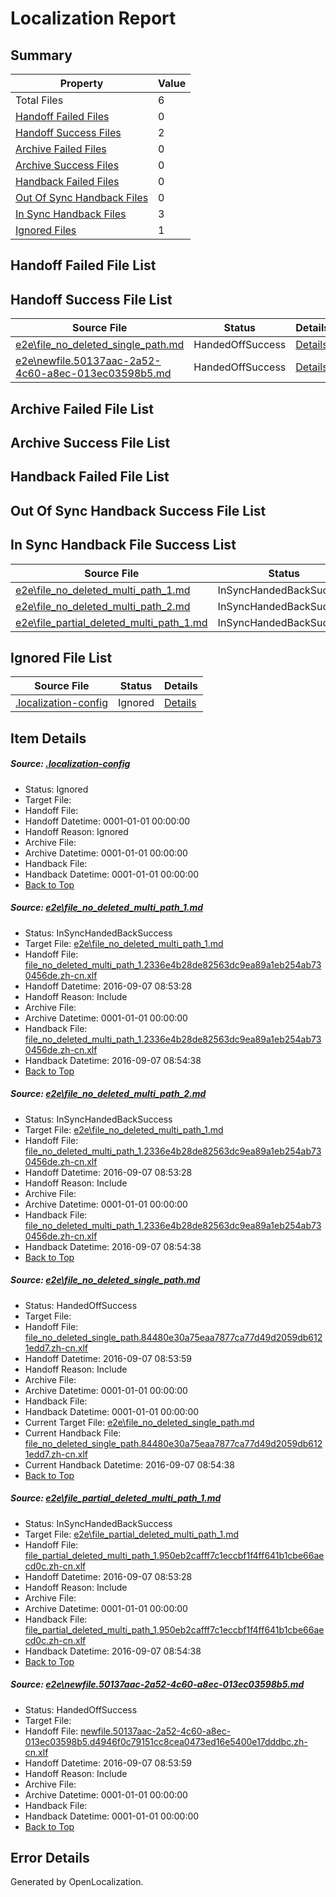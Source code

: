 # <a name='report-top'></a> Localization Report

## Summary
 Property | Value 
 -------- | ----- 
 Total Files | 6
[ Handoff Failed Files ](#handoff-failed-list)| 0
[ Handoff Success Files ](#handoff-success-list)| 2
[ Archive Failed Files ](#archive-failed-list)| 0
[ Archive Success Files ](#archive-success-list)| 0
[ Handback Failed Files ](#handback-failed-list)| 0
[ Out Of Sync Handback Files ](#outofsync-handback-success-list)| 0
[ In Sync Handback Files ](#insync-handback-success-list)| 3
[ Ignored Files ](#ignored-list)| 1

## <a name='handoff-failed-list'></a> Handoff Failed File List

## <a name='handoff-success-list'></a> Handoff Success File List
 Source File | Status | Details 
 ----------- | ------ | ------- 
 [e2e\file_no_deleted_single_path.md](https://github.com/OpenLocalizationTestOrg/ol-test0/blob/b220c3fcc9e2edf861a5fe45655b8a24945105b1/e2e/file_no_deleted_single_path.md) | HandedOffSuccess | [Details](#e053196634d1822d4f35507febdd0b9128e5dcf63)
 [e2e\newfile.50137aac-2a52-4c60-a8ec-013ec03598b5.md](https://github.com/OpenLocalizationTestOrg/ol-test0/blob/b220c3fcc9e2edf861a5fe45655b8a24945105b1/e2e/newfile.50137aac-2a52-4c60-a8ec-013ec03598b5.md) | HandedOffSuccess | [Details](#c3480fc88d8c6294853f79f3e03fa98c46a789335)

## <a name='archive-failed-list'></a> Archive Failed File List

## <a name='archive-success-list'></a> Archive Success File List

## <a name='handback-failed-list'></a> Handback Failed File List

## <a name='outofsync-handback-success-list'></a> Out Of Sync Handback Success File List

## <a name='insync-handback-success-list'></a> In Sync Handback File Success List
 Source File | Status | Details 
 ----------- | ------ | ------- 
 [e2e\file_no_deleted_multi_path_1.md](https://github.com/OpenLocalizationTestOrg/ol-test0/blob/6177b43a50320c3257bb580856e8b13f05e68b0f/e2e/file_no_deleted_multi_path_1.md) | InSyncHandedBackSuccess | [Details](#dad9498526ff20331f3633f34035713c341a721a1)
 [e2e\file_no_deleted_multi_path_2.md](https://github.com/OpenLocalizationTestOrg/ol-test0/blob/b220c3fcc9e2edf861a5fe45655b8a24945105b1/e2e/file_no_deleted_multi_path_2.md) | InSyncHandedBackSuccess | [Details](#dad9498526ff20331f3633f34035713c341a721a2)
 [e2e\file_partial_deleted_multi_path_1.md](https://github.com/OpenLocalizationTestOrg/ol-test0/blob/6177b43a50320c3257bb580856e8b13f05e68b0f/e2e/file_partial_deleted_multi_path_1.md) | InSyncHandedBackSuccess | [Details](#506c0453a9abef91019aa6351187b5fbbbfab5924)

## <a name='ignored-list'></a> Ignored File List
 Source File | Status | Details 
 ----------- | ------ | ------- 
 [.localization-config](https://github.com/OpenLocalizationTestOrg/ol-test0/blob/b220c3fcc9e2edf861a5fe45655b8a24945105b1/.localization-config) | Ignored | [Details](#3d4f252ac210baf56311d7e97dcc2db10974dbd20)

## Item Details
##### <a name='3d4f252ac210baf56311d7e97dcc2db10974dbd20'></a> Source: [.localization-config](https://github.com/OpenLocalizationTestOrg/ol-test0/blob/b220c3fcc9e2edf861a5fe45655b8a24945105b1/.localization-config)
* Status: Ignored
* Target File: 
* Handoff File: 
* Handoff Datetime: 0001-01-01 00:00:00
* Handoff Reason: Ignored
* Archive File: 
* Archive Datetime: 0001-01-01 00:00:00
* Handback File: 
* Handback Datetime: 0001-01-01 00:00:00
* [Back to Top](#report-top)

##### <a name='dad9498526ff20331f3633f34035713c341a721a1'></a> Source: [e2e\file_no_deleted_multi_path_1.md](https://github.com/OpenLocalizationTestOrg/ol-test0/blob/6177b43a50320c3257bb580856e8b13f05e68b0f/e2e/file_no_deleted_multi_path_1.md)
* Status: InSyncHandedBackSuccess
* Target File: [e2e\file_no_deleted_multi_path_1.md](https://github.com/OpenLocalizationTestOrg/ol-test0-zhcn/blob/cd83cc4dbcf7a46d137c3c172046a86e7d1440e8/e2e/file_no_deleted_multi_path_1.md)
* Handoff File: [file_no_deleted_multi_path_1.2336e4b28de82563dc9ea89a1eb254ab730456de.zh-cn.xlf](https://github.com/OpenLocalizationTestOrg/ol-test0-handoff/blob/c851c7688df1d248829806082d881df08925db34/ol-handoff/OpenLocalizationTestOrg/ol-test0-zhcn/ci/mt/file_no_deleted_multi_path_1.2336e4b28de82563dc9ea89a1eb254ab730456de.zh-cn.xlf)
* Handoff Datetime: 2016-09-07 08:53:28
* Handoff Reason: Include
* Archive File: 
* Archive Datetime: 0001-01-01 00:00:00
* Handback File: [file_no_deleted_multi_path_1.2336e4b28de82563dc9ea89a1eb254ab730456de.zh-cn.xlf](https://github.com/OpenLocalizationTestOrg/ol-test0-handback/blob/46f206b97e51008afe3cdafce9f4f7d0a52e1db5/ol-handback/OpenLocalizationTestOrg/ol-test0-zhcn/ci/mt/file_no_deleted_multi_path_1.2336e4b28de82563dc9ea89a1eb254ab730456de.zh-cn.xlf)
* Handback Datetime: 2016-09-07 08:54:38
* [Back to Top](#report-top)

##### <a name='dad9498526ff20331f3633f34035713c341a721a2'></a> Source: [e2e\file_no_deleted_multi_path_2.md](https://github.com/OpenLocalizationTestOrg/ol-test0/blob/b220c3fcc9e2edf861a5fe45655b8a24945105b1/e2e/file_no_deleted_multi_path_2.md)
* Status: InSyncHandedBackSuccess
* Target File: [e2e\file_no_deleted_multi_path_1.md](https://github.com/OpenLocalizationTestOrg/ol-test0-zhcn/blob/cd83cc4dbcf7a46d137c3c172046a86e7d1440e8/e2e/file_no_deleted_multi_path_1.md)
* Handoff File: [file_no_deleted_multi_path_1.2336e4b28de82563dc9ea89a1eb254ab730456de.zh-cn.xlf](https://github.com/OpenLocalizationTestOrg/ol-test0-handoff/blob/c851c7688df1d248829806082d881df08925db34/ol-handoff/OpenLocalizationTestOrg/ol-test0-zhcn/ci/mt/file_no_deleted_multi_path_1.2336e4b28de82563dc9ea89a1eb254ab730456de.zh-cn.xlf)
* Handoff Datetime: 2016-09-07 08:53:28
* Handoff Reason: Include
* Archive File: 
* Archive Datetime: 0001-01-01 00:00:00
* Handback File: [file_no_deleted_multi_path_1.2336e4b28de82563dc9ea89a1eb254ab730456de.zh-cn.xlf](https://github.com/OpenLocalizationTestOrg/ol-test0-handback/blob/46f206b97e51008afe3cdafce9f4f7d0a52e1db5/ol-handback/OpenLocalizationTestOrg/ol-test0-zhcn/ci/mt/file_no_deleted_multi_path_1.2336e4b28de82563dc9ea89a1eb254ab730456de.zh-cn.xlf)
* Handback Datetime: 2016-09-07 08:54:38
* [Back to Top](#report-top)

##### <a name='e053196634d1822d4f35507febdd0b9128e5dcf63'></a> Source: [e2e\file_no_deleted_single_path.md](https://github.com/OpenLocalizationTestOrg/ol-test0/blob/b220c3fcc9e2edf861a5fe45655b8a24945105b1/e2e/file_no_deleted_single_path.md)
* Status: HandedOffSuccess
* Target File: 
* Handoff File: [file_no_deleted_single_path.84480e30a75eaa7877ca77d49d2059db6121edd7.zh-cn.xlf](https://github.com/OpenLocalizationTestOrg/ol-test0-handoff/blob/0d04f2639625904ba6123b8138f5561b2660ac7f/ol-handoff/OpenLocalizationTestOrg/ol-test0-zhcn/ci/mt/file_no_deleted_single_path.84480e30a75eaa7877ca77d49d2059db6121edd7.zh-cn.xlf)
* Handoff Datetime: 2016-09-07 08:53:59
* Handoff Reason: Include
* Archive File: 
* Archive Datetime: 0001-01-01 00:00:00
* Handback File: 
* Handback Datetime: 0001-01-01 00:00:00
* Current Target File: [e2e\file_no_deleted_single_path.md](https://github.com/OpenLocalizationTestOrg/ol-test0-zhcn/blob/cd83cc4dbcf7a46d137c3c172046a86e7d1440e8/e2e/file_no_deleted_single_path.md)
* Current Handback File: [file_no_deleted_single_path.84480e30a75eaa7877ca77d49d2059db6121edd7.zh-cn.xlf](https://github.com/OpenLocalizationTestOrg/ol-test0-handback/blob/46f206b97e51008afe3cdafce9f4f7d0a52e1db5/ol-handback/OpenLocalizationTestOrg/ol-test0-zhcn/ci/mt/file_no_deleted_single_path.84480e30a75eaa7877ca77d49d2059db6121edd7.zh-cn.xlf)
* Current Handback Datetime: 2016-09-07 08:54:38
* [Back to Top](#report-top)

##### <a name='506c0453a9abef91019aa6351187b5fbbbfab5924'></a> Source: [e2e\file_partial_deleted_multi_path_1.md](https://github.com/OpenLocalizationTestOrg/ol-test0/blob/6177b43a50320c3257bb580856e8b13f05e68b0f/e2e/file_partial_deleted_multi_path_1.md)
* Status: InSyncHandedBackSuccess
* Target File: [e2e\file_partial_deleted_multi_path_1.md](https://github.com/OpenLocalizationTestOrg/ol-test0-zhcn/blob/cd83cc4dbcf7a46d137c3c172046a86e7d1440e8/e2e/file_partial_deleted_multi_path_1.md)
* Handoff File: [file_partial_deleted_multi_path_1.950eb2cafff7c1eccbf1f4ff641b1cbe66aecd0c.zh-cn.xlf](https://github.com/OpenLocalizationTestOrg/ol-test0-handoff/blob/c851c7688df1d248829806082d881df08925db34/ol-handoff/OpenLocalizationTestOrg/ol-test0-zhcn/ci/mt/file_partial_deleted_multi_path_1.950eb2cafff7c1eccbf1f4ff641b1cbe66aecd0c.zh-cn.xlf)
* Handoff Datetime: 2016-09-07 08:53:28
* Handoff Reason: Include
* Archive File: 
* Archive Datetime: 0001-01-01 00:00:00
* Handback File: [file_partial_deleted_multi_path_1.950eb2cafff7c1eccbf1f4ff641b1cbe66aecd0c.zh-cn.xlf](https://github.com/OpenLocalizationTestOrg/ol-test0-handback/blob/46f206b97e51008afe3cdafce9f4f7d0a52e1db5/ol-handback/OpenLocalizationTestOrg/ol-test0-zhcn/ci/mt/file_partial_deleted_multi_path_1.950eb2cafff7c1eccbf1f4ff641b1cbe66aecd0c.zh-cn.xlf)
* Handback Datetime: 2016-09-07 08:54:38
* [Back to Top](#report-top)

##### <a name='c3480fc88d8c6294853f79f3e03fa98c46a789335'></a> Source: [e2e\newfile.50137aac-2a52-4c60-a8ec-013ec03598b5.md](https://github.com/OpenLocalizationTestOrg/ol-test0/blob/b220c3fcc9e2edf861a5fe45655b8a24945105b1/e2e/newfile.50137aac-2a52-4c60-a8ec-013ec03598b5.md)
* Status: HandedOffSuccess
* Target File: 
* Handoff File: [newfile.50137aac-2a52-4c60-a8ec-013ec03598b5.d4946f0c79151cc8cea0473ed16e5400e17dddbc.zh-cn.xlf](https://github.com/OpenLocalizationTestOrg/ol-test0-handoff/blob/0d04f2639625904ba6123b8138f5561b2660ac7f/ol-handoff/OpenLocalizationTestOrg/ol-test0-zhcn/ci/mt/newfile.50137aac-2a52-4c60-a8ec-013ec03598b5.d4946f0c79151cc8cea0473ed16e5400e17dddbc.zh-cn.xlf)
* Handoff Datetime: 2016-09-07 08:53:59
* Handoff Reason: Include
* Archive File: 
* Archive Datetime: 0001-01-01 00:00:00
* Handback File: 
* Handback Datetime: 0001-01-01 00:00:00
* [Back to Top](#report-top)


## Error Details

Generated by OpenLocalization.
